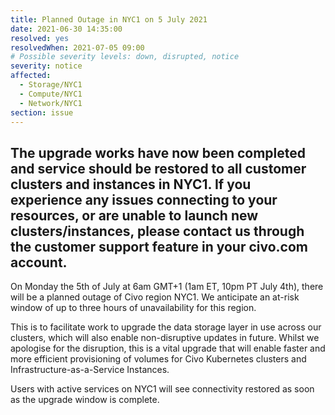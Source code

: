 ```yaml
---
title: Planned Outage in NYC1 on 5 July 2021
date: 2021-06-30 14:35:00
resolved: yes
resolvedWhen: 2021-07-05 09:00
# Possible severity levels: down, disrupted, notice
severity: notice
affected:
  - Storage/NYC1
  - Compute/NYC1
  - Network/NYC1
section: issue
---
```

The upgrade works have now been completed and service should be restored to all customer clusters and instances in NYC1. If you experience any issues connecting to your resources, or are unable to launch new clusters/instances, please contact us through the customer support feature in your civo.com account.
---
On Monday the 5th of July at 6am GMT+1 (1am ET, 10pm PT July 4th), there will be a planned outage of Civo region NYC1. We anticipate an at-risk window of up to three hours of unavailability for this region. 

This is to facilitate work to upgrade the data storage layer in use across our clusters, which will also enable non-disruptive updates in future. Whilst we apologise for the disruption, this is a vital upgrade that will enable faster and more efficient provisioning of volumes for Civo Kubernetes clusters and Infrastructure-as-a-Service Instances.

Users with active services on NYC1 will see connectivity restored as soon as the upgrade window is complete.
